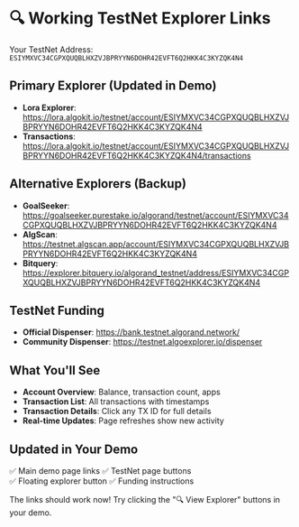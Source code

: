 # 🔍 Working TestNet Explorer Links

Your TestNet Address: `ESIYMXVC34CGPXQUQBLHXZVJBPRYYN6DOHR42EVFT6Q2HKK4C3KYZQK4N4`

## Primary Explorer (Updated in Demo)
- **Lora Explorer**: https://lora.algokit.io/testnet/account/ESIYMXVC34CGPXQUQBLHXZVJBPRYYN6DOHR42EVFT6Q2HKK4C3KYZQK4N4
- **Transactions**: https://lora.algokit.io/testnet/account/ESIYMXVC34CGPXQUQBLHXZVJBPRYYN6DOHR42EVFT6Q2HKK4C3KYZQK4N4/transactions

## Alternative Explorers (Backup)
- **GoalSeeker**: https://goalseeker.purestake.io/algorand/testnet/account/ESIYMXVC34CGPXQUQBLHXZVJBPRYYN6DOHR42EVFT6Q2HKK4C3KYZQK4N4
- **AlgScan**: https://testnet.algscan.app/account/ESIYMXVC34CGPXQUQBLHXZVJBPRYYN6DOHR42EVFT6Q2HKK4C3KYZQK4N4
- **Bitquery**: https://explorer.bitquery.io/algorand_testnet/address/ESIYMXVC34CGPXQUQBLHXZVJBPRYYN6DOHR42EVFT6Q2HKK4C3KYZQK4N4

## TestNet Funding
- **Official Dispenser**: https://bank.testnet.algorand.network/
- **Community Dispenser**: https://testnet.algoexplorer.io/dispenser

## What You'll See
- **Account Overview**: Balance, transaction count, apps
- **Transaction List**: All transactions with timestamps
- **Transaction Details**: Click any TX ID for full details
- **Real-time Updates**: Page refreshes show new activity

## Updated in Your Demo
✅ Main demo page links
✅ TestNet page buttons  
✅ Floating explorer button
✅ Funding instructions

The links should work now! Try clicking the "🔍 View Explorer" buttons in your demo.